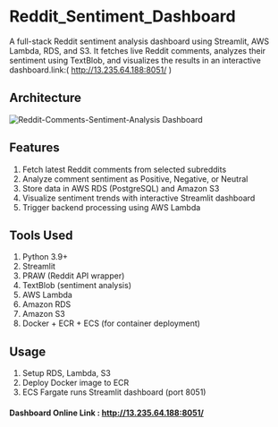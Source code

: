 # Reddit_Sentiment_Dashboard
A full-stack Reddit sentiment analysis dashboard using Streamlit, AWS Lambda, RDS, and S3. It fetches live Reddit comments, analyzes their sentiment using TextBlob, and visualizes the results in an interactive dashboard.link:( http://13.235.64.188:8051/ )

## Architecture 
![Reddit-Comments-Sentiment-Analysis Dashboard](https://github.com/user-attachments/assets/70ecc9c5-792b-498d-8941-eb619885d477)

## Features

1) Fetch latest Reddit comments from selected subreddits
2) Analyze comment sentiment as Positive, Negative, or Neutral
3) Store data in AWS RDS (PostgreSQL) and Amazon S3
4) Visualize sentiment trends with interactive Streamlit dashboard
5) Trigger backend processing using AWS Lambda

## Tools Used

1) Python 3.9+
2) Streamlit
3) PRAW (Reddit API wrapper)
4) TextBlob (sentiment analysis)
5) AWS Lambda
6) Amazon RDS
7) Amazon S3
8) Docker + ECR + ECS (for container deployment)


## Usage

1. Setup RDS, Lambda, S3
2. Deploy Docker image to ECR
3. ECS Fargate runs Streamlit dashboard (port 8051)

#### Dashboard Online Link : http://13.235.64.188:8051/

